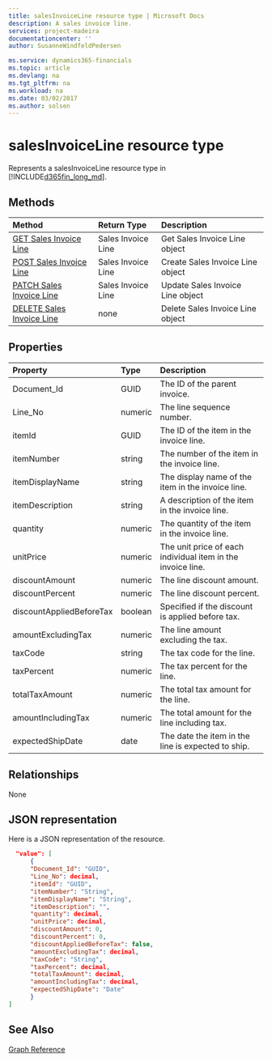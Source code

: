 ```yaml
---
title: salesInvoiceLine resource type | Microsoft Docs
description: A sales invoice line.
services: project-madeira
documentationcenter: ''
author: SusanneWindfeldPedersen

ms.service: dynamics365-financials
ms.topic: article
ms.devlang: na
ms.tgt_pltfrm: na
ms.workload: na
ms.date: 03/02/2017
ms.author: solsen
---
```


# salesInvoiceLine resource type
Represents a salesInvoiceLine resource type in [!INCLUDE[d365fin_long_md](../dynamics-nav/includes/d365fin_long_md.md)].

## Methods

| Method       | Return Type  |Description|
|:---------------|:--------|:----------|
|[GET Sales Invoice Line](get-salesinvoiceline.md)|Sales Invoice Line|Get Sales Invoice Line object|
|[POST Sales Invoice Line](post-salesinvoiceline.md)|Sales Invoice Line|Create Sales Invoice Line object|
|[PATCH Sales Invoice Line](patch-salesinvoiceline.md)|Sales Invoice Line|Update Sales Invoice Line object|
|[DELETE Sales Invoice Line](delete-salesinvoiceline.md)|none|Delete Sales Invoice Line object|

## Properties
| Property	   | Type	|Description|
|:---------------|:--------|:----------|
|Document_Id|GUID|The ID of the parent invoice.|
|Line_No|numeric|The line sequence number.|
|itemId|GUID|The ID of the item in the invoice line.|
|itemNumber|string|The number of the item in the invoice line.|
|itemDisplayName|string|The display name of the item in the invoice line.|
|itemDescription|string|A description of the item in the invoice line.|
|quantity|numeric|The quantity of the item in the invoice line.|
|unitPrice|numeric|The unit price of each individual item in the invoice line.|
|discountAmount|numeric|The line discount amount.|
|discountPercent|numeric|The line discount percent.|
|discountAppliedBeforeTax|boolean|Specified if the discount is applied before tax.|
|amountExcludingTax|numeric|The line amount excluding the tax.|
|taxCode|string|The tax code for the line.|
|taxPercent|numeric|The tax percent for the line.|
|totalTaxAmount|numeric|The total tax amount for the line.|
|amountIncludingTax|numeric|The total amount for the line including tax.|
|expectedShipDate|date|The date the item in the line is expected to ship.|

## Relationships
None

## JSON representation

Here is a JSON representation of the resource.


```json
  "value": [
      {
      "Document_Id": "GUID",
      "Line_No": decimal,
      "itemId": "GUID",
      "itemNumber": "String",
      "itemDisplayName": "String",
      "itemDescription": "",
      "quantity": decimal,
      "unitPrice": decimal,
      "discountAmount": 0,
      "discountPercent": 0,
      "discountAppliedBeforeTax": false,
      "amountExcludingTax": decimal,
      "taxCode": "String",
      "taxPercent": decimal,
      "totalTaxAmount": decimal,
      "amountIncludingTax": decimal,
      "expectedShipDate": "Date"
      }
]

```

## See Also
[Graph Reference](graph-reference.md)  
